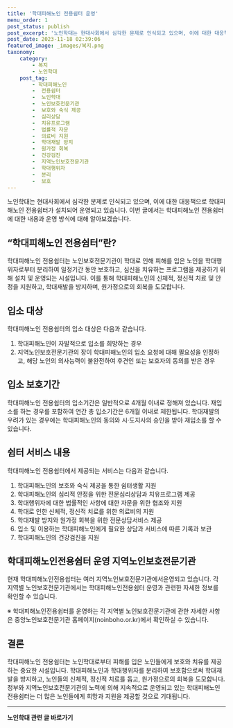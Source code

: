 ```yaml
---
title: '학대피해노인 전용쉼터 운영'
menu_order: 1
post_status: publish
post_excerpt: '노인학대는 현대사회에서 심각한 문제로 인식되고 있으며, 이에 대한 대응책으로 학대피해노인 전용쉼터가 설치되어 운영되고 있습니다. 이번 글에서는 학대피해노인 전용쉼터에 대한 내용과 운영 방식에 대해 알아보겠습니다.'
post_date: 2023-11-18 02:39:06
featured_image: _images/복지.png
taxonomy:
    category:
        - 복지
        - 노인학대
    post_tag:
        - 학대피해노인
        -  전용쉼터
        -  노인학대
        -  노인보호전문기관
        -  보호와 숙식 제공
        -  심리상담
        -  치유프로그램
        -  법률적 자문
        -  의료비 지원
        -  학대재발 방지
        -  원가정 회복
        -  건강검진
        -  지역노인보호전문기관
        -  학대행위자
        -  분리
        -  보호
---
```



노인학대는 현대사회에서 심각한 문제로 인식되고 있으며, 이에 대한 대응책으로 학대피해노인 전용쉼터가 설치되어 운영되고 있습니다. 이번 글에서는 학대피해노인 전용쉼터에 대한 내용과 운영 방식에 대해 알아보겠습니다.

## “학대피해노인 전용쉼터”란?

학대피해노인 전용쉼터는 노인보호전문기관이 학대로 인해 피해를 입은 노인을 학대행위자로부터 분리하여 일정기간 동안 보호하고, 심신을 치유하는 프로그램을 제공하기 위해 설치 및 운영되는 시설입니다. 이를 통해 학대피해노인의 신체적, 정신적 치료 및 안정을 지원하고, 학대재발을 방지하며, 원가정으로의 회복을 도모합니다.

## 입소 대상

학대피해노인 전용쉼터의 입소 대상은 다음과 같습니다.

1. 학대피해노인이 자발적으로 입소를 희망하는 경우
2. 지역노인보호전문기관의 장이 학대피해노인의 입소 요청에 대해 필요성을 인정하고, 해당 노인의 의사능력이 불완전하여 후견인 또는 보호자의 동의를 받은 경우

## 입소 보호기간

학대피해노인 전용쉼터의 입소기간은 일반적으로 4개월 이내로 정해져 있습니다. 재입소를 하는 경우를 포함하여 연간 총 입소기간은 6개월 이내로 제한됩니다. 학대재발의 우려가 있는 경우에는 학대피해노인의 동의와 시·도지사의 승인을 받아 재입소를 할 수 있습니다.

## 쉼터 서비스 내용

학대피해노인 전용쉼터에서 제공되는 서비스는 다음과 같습니다.

1. 학대피해노인의 보호와 숙식 제공을 통한 쉼터생활 지원
2. 학대피해노인의 심리적 안정을 위한 전문심리상담과 치유프로그램 제공
3. 학대행위자에 대한 법률적인 사항에 대한 자문을 위한 협조와 지원
4. 학대로 인한 신체적, 정신적 치료를 위한 의료비의 지원
5. 학대재발 방지와 원가정 회복을 위한 전문상담서비스 제공
6. 입소 및 이용하는 학대피해노인에게 필요한 상담과 서비스에 따른 기록과 보관
7. 학대피해노인의 건강검진을 지원

## 학대피해노인전용쉼터 운영 지역노인보호전문기관

현재 학대피해노인전용쉼터는 여러 지역노인보호전문기관에서운영되고 있습니다. 각 지역별 노인보호전문기관에서는 학대피해노인전용쉼터 운영과 관련한 자세한 정보를 확인할 수 있습니다. 

※ 학대피해노인전용쉼터를 운영하는 각 지역별 노인보호전문기관에 관한 자세한 사항은 중앙노인보호전문기관 홈페이지(noinboho.or.kr)에서 확인하실 수 있습니다.

## 결론

학대피해노인 전용쉼터는 노인학대로부터 피해를 입은 노인들에게 보호와 치유를 제공하는 중요한 시설입니다. 학대피해노인과 학대행위자를 분리하여 보호함으로써 학대재발을 방지하고, 노인들의 신체적, 정신적 치료를 돕고, 원가정으로의 회복을 도모합니다. 정부와 지역노인보호전문기관의 노력에 의해 지속적으로 운영되고 있는 학대피해노인 전용쉼터는 더 많은 노인들에게 희망과 지원을 제공할 것으로 기대됩니다.
<!-- wp:separator -->
<hr class="wp-block-separator has-alpha-channel-opacity"/>
<!-- /wp:separator -->

<!-- wp:group {"backgroundColor":"base","layout":{"type":"constrained"}} -->
<div class="wp-block-group has-base-background-color has-background"><!-- wp:paragraph {"align":"center","fontSize":"medium"} -->
<p class="has-text-align-center has-large-font-size"><strong>노인학대 관련 글 바로가기</strong></p>
<!-- /wp:paragraph -->


<!-- wp:latest-posts
{"categories":[{"id":23460,"count":19,"description":"","link":"https://uknowlaw.com/category/%eb%85%b8%ec%9d%b8%ed%95%99%eb%8c%80/","name":"노인학대","slug":"노인학대","taxonomy":"category","parent":0,"meta":[],"_links":{"self":[{"href":"https://uknowlaw.com/wp-json/wp/v2/categories/23460"}],"collection":[{"href":"https://uknowlaw.com/wp-json/wp/v2/categories"}],"about":[{"href":"https://uknowlaw.com/wp-json/wp/v2/taxonomies/category"}],"wp:post_type":[{"href":"https://uknowlaw.com/wp-json/wp/v2/posts?categories=23460"}],"curies":[{"name":"wp","href":"https://api.w.org/{rel}","templated":true}]}}],"postsToShow":100,"excerptLength":28,"postLayout":"grid","columns":2,"featuredImageAlign":"left","featuredImageSizeSlug":"large","fontSize":"small"} /--></div>
<!-- /wp:group -->
